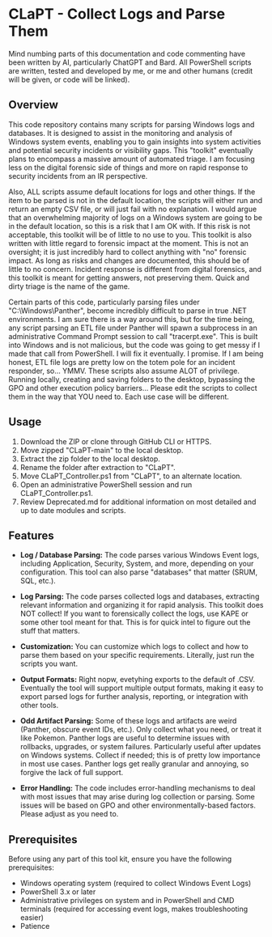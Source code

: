 # CLaPT - Collect Logs and Parse Them

Mind numbing parts of this documentation and code commenting have been written by AI, particularly ChatGPT and Bard. All PowerShell scripts are written, tested and developed by me, or me and other humans (credit will be given, or code will be linked).  

## Overview

This code repository contains many scripts for parsing Windows logs and databases. It is designed to assist in the monitoring and analysis of Windows system events, enabling you to gain insights into system activities and potential security incidents or visibility gaps. This "toolkit" eventually plans to encompass a massive amount of automated triage. I am focusing less on the digital forensic side of things and more on rapid response to security incidents from an IR perspective.

Also, ALL scripts assume default locations for logs and other things. If the item to be parsed is not in the default location, the scripts will either run and return an empty CSV file, or will just fail with no explanation. I would argue that an overwhelming majority of logs on a Windows system are going to be in the default location, so this is a risk that I am OK with. If this risk is not acceptable, this toolkit will be of little to no use to you. This toolkit is also written with little regard to forensic impact at the moment. This is not an oversight; it is just incredibly hard to collect anything with "no" forensic impact. As long as risks and changes are documented, this should be of little to no concern. Incident response is different from digital forensics, and this toolkit is meant for getting answers, not preserving them. Quick and dirty triage is the name of the game.

Certain parts of this code, particularly parsing files under "C:\Windows\Panther\", become incredibly difficult to parse in true .NET environments. I am sure there is a way around this, but for the time being, any script parsing an ETL file under Panther will spawn a subprocess in an administrative Command Prompt session to call "tracerpt.exe". This is built into Windows and is not malicious, but the code was going to get messy if I made that call from PowerShell. I will fix it eventually. I promise. If I am being honest, ETL file logs are pretty low on the totem pole for an incident responder, so... YMMV. These scripts also assume ALOT of privilege. Running locally, creating and saving folders to the desktop, bypassing the GPO and other execution policy barriers... Please edit the scripts to collect them in the way that YOU need to. Each use case will be different.

## Usage ## 

1. Download the ZIP or clone through GitHub CLI or HTTPS.
2. Move zipped "CLaPT-main" to the local desktop.
4. Extract the zip folder to the local desktop.
5. Rename the folder after extraction to "CLaPT".
6. Move CLaPT_Controller.ps1 from "CLaPT", to an alternate location.
7. Open an administrative PowerShell session and run CLaPT_Controller.ps1.
8. Review Deprecated.md for additional information on most detailed and up to date modules and scripts. 

## Features

- **Log / Database Parsing:** The code parses various Windows Event logs, including Application, Security, System, and more, depending on your configuration. This tool can also parse "databases" that matter (SRUM, SQL, etc.).

- **Log Parsing:** The code parses collected logs and databases, extracting relevant information and organizing it for rapid analysis. This toolkit does NOT collect! If you want to forensically collect the logs, use KAPE or some other tool meant for that. This is for quick intel to figure out the stuff that matters.

- **Customization:** You can customize which logs to collect and how to parse them based on your specific requirements. Literally, just run the scripts you want.

- **Output Formats:** Right nopw, evetyhing exports to the default of .CSV. Eventually the tool will support multiple output formats, making it easy to export parsed logs for further analysis, reporting, or integration with other tools.

- **Odd Artifact Parsing:** Some of these logs and artifacts are weird (Panther, obscure event IDs, etc.). Only collect what you need, or treat it like Pokemon. Panther logs are useful to determine issues with rollbacks, upgrades, or system failures. Particularly useful after updates on Windows systems. Collect if needed; this is of pretty low importance in most use cases. Panther logs get really granular and annoying, so forgive the lack of full support.

- **Error Handling:** The code includes error-handling mechanisms to deal with most issues that may arise during log collection or parsing. Some issues will be based on GPO and other environmentally-based factors. Please adjust as you need to.

## Prerequisites

Before using any part of this tool kit, ensure you have the following prerequisites:

- Windows operating system (required to collect Windows Event Logs)
- PowerShell 3.x or later  
- Administrative privileges on system and in PowerShell and CMD terminals (required for accessing event logs, makes troubleshooting easier)
- Patience
